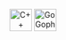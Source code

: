 
<p align="center">
  <img src="https://upload.wikimedia.org/wikipedia/commons/1/18/ISO_C%2B%2B_Logo.svg" alt="C++" height="40"/> 
  <img src="https://upload.wikimedia.org/wikipedia/commons/2/2d/Go_gopher_favicon.svg" alt="Go Gopher" height="40"/> 
</p>

